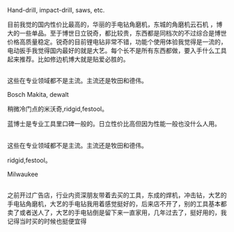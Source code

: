 
Hand-drill, impact-drill, 
saws, etc.

目前我觉的国内性价比最高的，华丽的手电钻角磨机，东城的角磨机云石机 ，博大的一些单品。至于博世日立锐奇，都比较贵，东西都是同档次的不过综合是博世价格高质量稳定。锐奇的目前锂电钻非常不错，功能个使用体验我觉得是一流的，电动扳手我觉得国内最好的就是大艺。每个长不是所有东西都做，要入手什么工具起来推荐。比如修边机博大就是贴爱必胜的。


##

这些在专业领域都不是主流。主流还是牧田和德伟。


Bosch
Makita, dewalt

稍微冷门点的米沃奇,ridgid,festool。

蓝博士是专业工具里口碑一般的。日立性价比高但因为性能一般也没什么人用。

##

这些在专业领域都不是主流。主流还是牧田和德伟。

ridgid,festool。

Milwaukee


##


之前开过广告店，行业内资深朋友带着去买的工具，东成的焊机，冲击钻，大艺的手电钻角磨机，大艺的手电钻我用着感觉挺好的，后来店不开了，别的工具基本都卖了或者送人了，大艺的手电钻倒是留下来一直家用，几年过去了，挺好用的，我记得当时买的时候也挺便宜得




